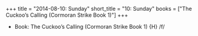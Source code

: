+++
title = "2014-08-10: Sunday"
short_title = "10: Sunday"
books = ["The Cuckoo’s Calling (Cormoran Strike Book 1)"]
+++


* Book: The Cuckoo’s Calling (Cormoran Strike Book 1) {H} /f/
